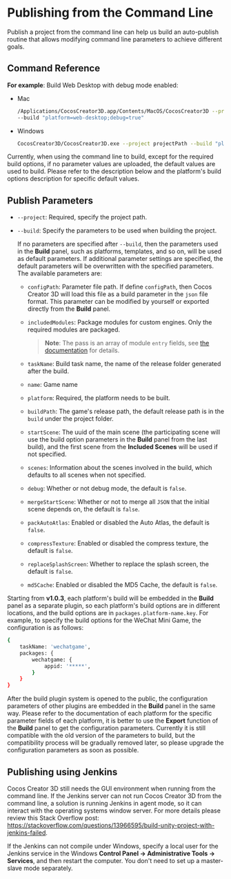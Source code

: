 # Publishing from the Command Line

Publish a project from the command line can help us build an auto-publish routine that allows modifying command line parameters to achieve different goals.

## Command Reference

**For example**: Build Web Desktop with debug mode enabled:

- Mac

  ```bash
  /Applications/CocosCreator3D.app/Contents/MacOS/CocosCreator3D --project projectPath
  --build "platform=web-desktop;debug=true"
  ```

- Windows

  ```bash
  CocosCreator3D/CocosCreator3D.exe --project projectPath --build "platform=web-desktop;debug=true"
  ```

Currently, when using the command line to build, except for the required build options, if no parameter values are uploaded, the default values are used to build. Please refer to the description below and the platform's build options description for specific default values.

## Publish Parameters

- `--project`: Required, specify the project path.

- `--build`: Specify the parameters to be used when building the project.

  If no parameters are specified after `--build`, then the parameters used in the **Build** panel, such as platforms, templates, and so on, will be used as default parameters. If additional parameter settings are specified, the default parameters will be overwritten with the specified parameters. The available parameters are:

    - `configPath`: Parameter file path. If define `configPath`, then Cocos Creator 3D will load this file as a build parameter in the `json` file format. This parameter can be modified by yourself or exported directly from the **Build** panel.
    
    - `includedModules`: Package modules for custom engines. Only the required modules are packaged.
      > **Note**: The pass is an array of module `entry` fields, see [the documentation](https://github.com/cocos-creator/engine/blob/3d-v1.0.0/scripts/module-division/division-config.json) for details.
    - `taskName`: Build task name, the name of the release folder generated after the build.
    - `name`: Game name
    - `platform`: Required, the platform needs to be built.
    - `buildPath`: The game's release path, the default release path is in the `build` under the project folder. 
    - `startScene`: The uuid of the main scene (the participating scene will use the build option parameters in the **Build** panel from the last build), and the first scene from the **Included Scenes** will be used if not specified.
    - `scenes`: Information about the scenes involved in the build, which defaults to all scenes when not specified.
    - `debug`: Whether or not debug mode, the default is `false`.
    - `mergeStartScene`: Whether or not to merge all `JSON` that the initial scene depends on, the default is `false`.
    - `packAutoAtlas`: Enabled or disabled the Auto Atlas, the default is `false`.
    - `compressTexture`: Enabled or disabled the compress texture, the default is `false`.
    - `replaceSplashScreen`: Whether to replace the splash screen, the default is `false`.
    - `md5Cache`: Enabled or disabled the MD5 Cache, the default is `false`.

Starting from **v1.0.3**, each platform's build will be embedded in the **Build** panel as a separate plugin, so each platform's build options are in different locations, and the build options are in `packages.platform-name.key`. For example, to specify the build options for the WeChat Mini Game, the configuration is as follows:

```bash
{
    taskName: 'wechatgame',
    packages: {
        wechatgame: {
            appid: '*****',
        }
    }
}
```

After the build plugin system is opened to the public, the configuration parameters of other plugins are embedded in the **Build** panel in the same way. Please refer to the documentation of each platform for the specific parameter fields of each platform, it is better to use the **Export** function of the **Build** panel to get the configuration parameters. Currently it is still compatible with the old version of the parameters to build, but the compatibility process will be gradually removed later, so please upgrade the configuration parameters as soon as possible.

## Publishing using Jenkins

Cocos Creator 3D still needs the GUI environment when running from the command line. If the Jenkins server can not run Cocos Creator 3D from the command line, a solution is running Jenkins in agent mode, so it can interact with the operating systems window server. For more details please review this Stack Overflow post: <https://stackoverflow.com/questions/13966595/build-unity-project-with-jenkins-failed>.

If the Jenkins can not compile under Windows, specify a local user for the Jenkins service in the Windows **Control Panel -> Administrative Tools -> Services**, and then restart the computer. You don't need to set up a master-slave mode separately.
